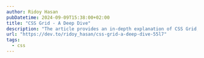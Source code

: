 ```yaml
---
author: Ridoy Hasan
pubDatetime: 2024-09-09T15:38:00+02:00
title: "CSS Grid - A Deep Dive"
description: "The article provides an in-depth explanation of CSS Grid, a powerful layout system for web development. It covers fundamental concepts such as grid containers, items, lines, tracks, and cells, and demonstrates how to define rows and columns, use fractional units, and control item placement. Practical examples include creating responsive designs, managing grid gaps, and nesting grids. The post also introduces features like auto-fit and auto-fill to enhance grid flexibility."
url: "https://dev.to/ridoy_hasan/css-grid-a-deep-dive-55l7"
tags:
  - css
---
```

